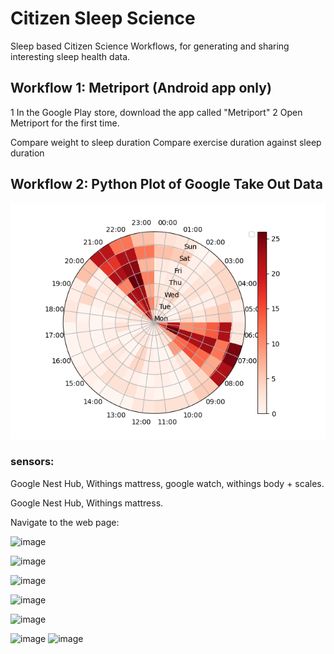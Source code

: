 # Citizen Sleep Science
Sleep based Citizen Science Workflows, for generating and sharing interesting sleep health data.

## Workflow 1: Metriport (Android app only)
1 In the Google Play store, download the app called "Metriport"
2 Open Metriport for the first time.


Compare weight to sleep duration
Compare exercise duration against sleep duration


## Workflow 2: Python Plot of Google Take Out Data
![for_README.png](for_README.png)


### sensors:
Google Nest Hub, Withings mattress, google watch, withings body + scales.


Google Nest Hub, Withings mattress.


Navigate to the web page:

![image](https://github.com/russelljjarvis/CitizenSleepScience/assets/7786645/d5c9cf20-cd7f-415a-ac2c-f547fc2e052c)

![image](https://github.com/russelljjarvis/CitizenSleepScience/assets/7786645/c21ded31-7f8a-4c9f-99e5-0e13fb661090)

![image](https://github.com/russelljjarvis/CitizenSleepScience/assets/7786645/08fc4e1f-1c7f-4cc1-889d-fb622bb980f0)

![image](https://github.com/russelljjarvis/CitizenSleepScience/assets/7786645/afaf9df0-8044-42e1-bf77-fe626518f7f5)

![image](https://github.com/russelljjarvis/CitizenSleepScience/assets/7786645/e86afe63-6c4b-4c5b-adc6-354caf6b2227)

![image](https://github.com/russelljjarvis/CitizenSleepScience/assets/7786645/750e3c11-8c34-43f7-908d-89ab3ef6ffed)
![image](https://github.com/russelljjarvis/CitizenSleepScience/assets/7786645/5a490405-6518-4a7e-a9e1-275efd34586b)





